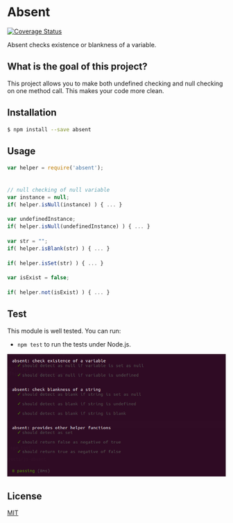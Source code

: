# Absent

[![Coverage Status](https://coveralls.io/repos/github/tanerdiler/absent.js/badge.svg)](https://coveralls.io/github/tanerdiler/absent.js)

Absent checks existence or blankness of a variable.                       
 
## What is the goal of this project?

This project allows you to make both undefined checking and null checking on one method call. This makes your code more clean.

## Installation

```bash
$ npm install --save absent
```

## Usage


```javascript
var helper = require('absent');


// null checking of null variable
var instance = null;
if( helper.isNull(instance) ) { ... }

var undefinedInstance;
if( helper.isNull(undefinedInstance) ) { ... }

var str = "";
if( helper.isBlank(str) ) { ... }

if( helper.isSet(str) ) { ... }

var isExist = false;

if( helper.not(isExist) ) { ... }
```
## Test

This module is well tested. You can run:

- `npm test` to run the tests under Node.js.

![Test results](https://github.com/tanerdiler/absent.js/blob/master/test-results.png)

## License

[MIT](LICENSE)

